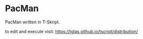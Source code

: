 # PacMan
PacMan written in T-Skript.

to edit and execute visit: https://tglas.github.io/tscript/distribution/
